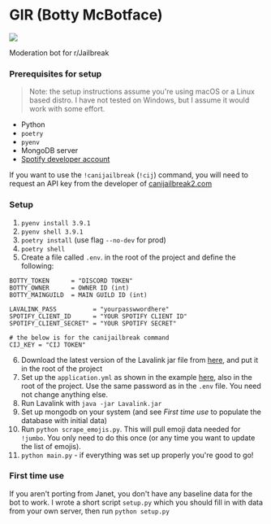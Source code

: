 # GIR (Botty McBotface)
![](https://media.discordapp.net/attachments/688121419980341282/787792406443458610/gggggggir.png)

Moderation bot for r/Jailbreak

### Prerequisites for setup
> Note: the setup instructions assume you're using macOS or a Linux based distro. I have not tested on Windows, but I assume it would work with some effort.
- Python
- `poetry`
- `pyenv`
- MongoDB server
- [Spotify developer account](https://developer.spotify.com/dashboard/)

If you want to use the `!canijailbreak` (`!cij`) command, you will need to request an API key from the developer of [canijailbreak2.com](https://canijailbreak2.com)
### Setup
1. `pyenv install 3.9.1`
2. `pyenv shell 3.9.1`
3. `poetry install` (use flag `--no-dev` for prod)
4. `poetry shell`
5. Create a file called `.env`. in the root of the project and define the following:

```
BOTTY_TOKEN      = "DISCORD TOKEN"
BOTTY_OWNER      = OWNER ID (int)
BOTTY_MAINGUILD  = MAIN GUILD ID (int)

LAVALINK_PASS          = "yourpasswwordhere"
SPOTIFY_CLIENT_ID      = "YOUR SPOTIFY CLIENT ID"
SPOTIFY_CLIENT_SECRET" = "YOUR SPOTIFY SECRET"

# the below is for the canijailbreak command
CIJ_KEY = "CIJ TOKEN"
```

6. Download the latest version of the Lavalink jar file from [here](https://github.com/Frederikam/Lavalink/releases/), and put it in the root of the project
7. Set up the `application.yml` as shown in the example [here](https://github.com/freyacodes/Lavalink/blob/master/LavalinkServer/application.yml.example ), also in the root of the project. Use the same password as in the `.env` file. You need not change anything else.
8. Run Lavalink with `java -jar Lavalink.jar`
9. Set up mongodb on your system (and see *First time use* to populate the database with initial data)
10. Run `python scrape_emojis.py`. This will pull emoji data needed for `!jumbo`. You only need to do this once (or any time you want to update the list of emojis).
11. `python main.py` - if everything was set up properly you're good to go!

### First time use

If you aren't porting from Janet, you don't have any baseline data for the bot to work. I wrote a short script `setup.py` which you should fill in with data from your own server, then run `python setup.py`
